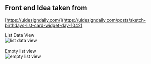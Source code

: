 ## Front end Idea taken from

[https://uidesigndaily.com/](https://uidesigndaily.com/posts/sketch-birthdays-list-card-widget-day-1042)


List Data View
<br />
![list data view](https://user-images.githubusercontent.com/26629776/161494636-4716bb21-406e-4507-8c84-fc38b8a6e797.jpg)
<br />
<br />
Empty list view
<br />
![empty list view](https://user-images.githubusercontent.com/26629776/161494757-3c95db1a-58e2-4181-855f-95460f195624.jpg)
